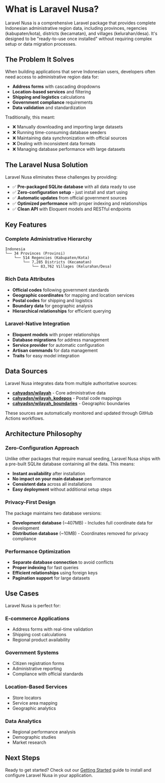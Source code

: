 # What is Laravel Nusa?

Laravel Nusa is a comprehensive Laravel package that provides complete Indonesian administrative region data, including provinces, regencies (kabupaten/kota), districts (kecamatan), and villages (kelurahan/desa). It's designed to be "ready-to-use once installed" without requiring complex setup or data migration processes.

## The Problem It Solves

When building applications that serve Indonesian users, developers often need access to administrative region data for:

- **Address forms** with cascading dropdowns
- **Location-based services** and filtering
- **Shipping and logistics** calculations
- **Government compliance** requirements
- **Data validation** and standardization

Traditionally, this meant:
- ❌ Manually downloading and importing large datasets
- ❌ Running time-consuming database seeders
- ❌ Maintaining data synchronization with official sources
- ❌ Dealing with inconsistent data formats
- ❌ Managing database performance with large datasets

## The Laravel Nusa Solution

Laravel Nusa eliminates these challenges by providing:

- ✅ **Pre-packaged SQLite database** with all data ready to use
- ✅ **Zero-configuration setup** - just install and start using
- ✅ **Automatic updates** from official government sources
- ✅ **Optimized performance** with proper indexing and relationships
- ✅ **Clean API** with Eloquent models and RESTful endpoints

## Key Features

### Complete Administrative Hierarchy

```
Indonesia
└── 34 Provinces (Provinsi)
    └── 514 Regencies (Kabupaten/Kota)
        └── 7,285 Districts (Kecamatan)
            └── 83,762 Villages (Kelurahan/Desa)
```

### Rich Data Attributes

- **Official codes** following government standards
- **Geographic coordinates** for mapping and location services
- **Postal codes** for shipping and logistics
- **Boundary data** for geographic analysis
- **Hierarchical relationships** for efficient querying

### Laravel-Native Integration

- **Eloquent models** with proper relationships
- **Database migrations** for address management
- **Service provider** for automatic configuration
- **Artisan commands** for data management
- **Traits** for easy model integration

## Data Sources

Laravel Nusa integrates data from multiple authoritative sources:

- **[cahyadsn/wilayah](https://github.com/cahyadsn/wilayah)** - Core administrative data
- **[cahyadsn/wilayah_kodepos](https://github.com/cahyadsn/wilayah_kodepos)** - Postal code mappings
- **[cahyadsn/wilayah_boundaries](https://github.com/cahyadsn/wilayah_boundaries)** - Geographic boundaries

These sources are automatically monitored and updated through GitHub Actions workflows.

## Architecture Philosophy

### Zero-Configuration Approach

Unlike other packages that require manual seeding, Laravel Nusa ships with a pre-built SQLite database containing all the data. This means:

- **Instant availability** after installation
- **No impact on your main database** performance
- **Consistent data** across all installations
- **Easy deployment** without additional setup steps

### Privacy-First Design

The package maintains two database versions:

- **Development database** (~407MB) - Includes full coordinate data for development
- **Distribution database** (~10MB) - Coordinates removed for privacy compliance

### Performance Optimization

- **Separate database connection** to avoid conflicts
- **Proper indexing** for fast queries
- **Efficient relationships** using foreign keys
- **Pagination support** for large datasets

## Use Cases

Laravel Nusa is perfect for:

### E-commerce Applications
- Address forms with real-time validation
- Shipping cost calculations
- Regional product availability

### Government Systems
- Citizen registration forms
- Administrative reporting
- Compliance with official standards

### Location-Based Services
- Store locators
- Service area mapping
- Geographic analytics

### Data Analytics
- Regional performance analysis
- Demographic studies
- Market research

## Next Steps

Ready to get started? Check out our [Getting Started](/en/guide/getting-started) guide to install and configure Laravel Nusa in your application.
